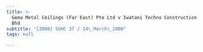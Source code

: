 ```yaml
---
title: >-
  Gema Metal Ceilings (Far East) Pte Ltd v Iwatani Techno Construction (M) Sdn
  Bhd
subtitle: "[2000] SGHC 37 / 14\_March\_2000"
tags: null

---
```


